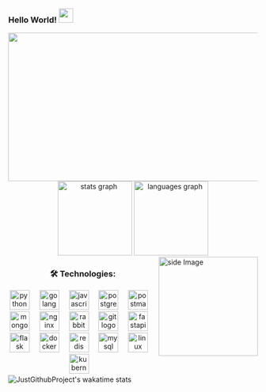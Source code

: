 ### Hello World!  <img src="https://github.com/sciencepal/sciencepal/blob/master/assets/Hi.gif" width="29px">




<div align="center">
  <img height="300" width="600" src="https://user-images.githubusercontent.com/74038190/225813708-98b745f2-7d22-48cf-9150-083f1b00d6c9.gif"  />
</div>




<div align="center">
  <img src="https://github-readme-stats.vercel.app/api?username=JustGithubProject&hide_title=false&hide_rank=false&show_icons=true&include_all_commits=true&count_private=true&disable_animations=false&theme=dracula&locale=en&hide_border=false&order=1" height="150" alt="stats graph"  />
  <img src="https://github-readme-stats.vercel.app/api/top-langs?username=JustGithubProject&locale=en&hide_title=false&layout=compact&card_width=320&langs_count=5&theme=dracula&hide_border=false&order=2" height="150" alt="languages graph"  />
</div>

<img src="https://github.com/sciencepal/sciencepal/blob/master/assets/life_balance.gif" alt="side Image" align="right" width="200" height="auto" />
<h3 align="center">🛠 Technologies:</h3>

<div align="center">
  <img src="https://skillicons.dev/icons?i=py" height="40" alt="python logo" />
  <img width="12" />
  <img src="https://skillicons.dev/icons?i=golang" height="40" alt="golang logo" />
  <img width="12" />
  <img src="https://cdn.jsdelivr.net/gh/devicons/devicon/icons/javascript/javascript-original.svg" height="40" alt="javascript logo" />
  <img width="12" />
  <img src="https://skillicons.dev/icons?i=postgres" height="40" alt="postgresql logo" />
  <img width="12" />
  <img src="https://skillicons.dev/icons?i=postman" height="40" alt="postman logo" />
  <img width="12" />
  <img src="https://skillicons.dev/icons?i=mongodb" height="40" alt="mongodb logo" />
  <img width="12" />
  <img src="https://cdn.jsdelivr.net/gh/devicons/devicon/icons/nginx/nginx-original.svg" height="40" alt="nginx logo" />
  <img width="12" />
  <img src="https://skillicons.dev/icons?i=rabbitmq" height="40" alt="rabbitmq logo" />
  <img width="12" />
  <img src="https://cdn.jsdelivr.net/gh/devicons/devicon/icons/git/git-original.svg" height="40" alt="git logo" />
  <img width="12" />
  <img src="https://skillicons.dev/icons?i=fastapi" height="40" alt="fastapi logo" />
  <img width="12" />
  <img src="https://cdn.jsdelivr.net/gh/devicons/devicon/icons/flask/flask-original.svg" height="40" alt="flask logo" />
  <img width="12" />
  <img src="https://cdn.jsdelivr.net/gh/devicons/devicon/icons/docker/docker-original.svg" height="40" alt="docker logo" />
  <img width="12" />
  <img src="https://skillicons.dev/icons?i=redis" height="40" alt="redis logo" />
  <img width="12" />
  <img src="https://skillicons.dev/icons?i=mysql" height="40" alt="mysql logo" />
  <img width="12" />
  <img src="https://cdn.jsdelivr.net/gh/devicons/devicon/icons/linux/linux-original.svg" height="40" alt="linux logo" />
  <img width="12" />
  <img src="https://skillicons.dev/icons?i=kubernetes" height="40" alt="kubernetes logo" />
  <img width="12" />
</div>

<img alt="JustGithubProject's wakatime stats" src="https://github-readme-stats.vercel.app/api/wakatime?username=JustGithubProject&theme=dark"/>





